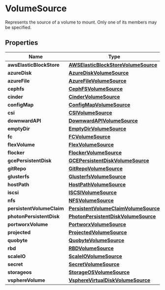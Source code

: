 

# VolumeSource

Represents the source of a volume to mount. Only one of its members may be specified.
## Properties

Name | Type | Description | Notes
------------ | ------------- | ------------- | -------------
**awsElasticBlockStore** | [**AWSElasticBlockStoreVolumeSource**](AWSElasticBlockStoreVolumeSource.md) |  |  [optional]
**azureDisk** | [**AzureDiskVolumeSource**](AzureDiskVolumeSource.md) |  |  [optional]
**azureFile** | [**AzureFileVolumeSource**](AzureFileVolumeSource.md) |  |  [optional]
**cephfs** | [**CephFSVolumeSource**](CephFSVolumeSource.md) |  |  [optional]
**cinder** | [**CinderVolumeSource**](CinderVolumeSource.md) |  |  [optional]
**configMap** | [**ConfigMapVolumeSource**](ConfigMapVolumeSource.md) |  |  [optional]
**csi** | [**CSIVolumeSource**](CSIVolumeSource.md) |  |  [optional]
**downwardAPI** | [**DownwardAPIVolumeSource**](DownwardAPIVolumeSource.md) |  |  [optional]
**emptyDir** | [**EmptyDirVolumeSource**](EmptyDirVolumeSource.md) |  |  [optional]
**fc** | [**FCVolumeSource**](FCVolumeSource.md) |  |  [optional]
**flexVolume** | [**FlexVolumeSource**](FlexVolumeSource.md) |  |  [optional]
**flocker** | [**FlockerVolumeSource**](FlockerVolumeSource.md) |  |  [optional]
**gcePersistentDisk** | [**GCEPersistentDiskVolumeSource**](GCEPersistentDiskVolumeSource.md) |  |  [optional]
**gitRepo** | [**GitRepoVolumeSource**](GitRepoVolumeSource.md) |  |  [optional]
**glusterfs** | [**GlusterfsVolumeSource**](GlusterfsVolumeSource.md) |  |  [optional]
**hostPath** | [**HostPathVolumeSource**](HostPathVolumeSource.md) |  |  [optional]
**iscsi** | [**ISCSIVolumeSource**](ISCSIVolumeSource.md) |  |  [optional]
**nfs** | [**NFSVolumeSource**](NFSVolumeSource.md) |  |  [optional]
**persistentVolumeClaim** | [**PersistentVolumeClaimVolumeSource**](PersistentVolumeClaimVolumeSource.md) |  |  [optional]
**photonPersistentDisk** | [**PhotonPersistentDiskVolumeSource**](PhotonPersistentDiskVolumeSource.md) |  |  [optional]
**portworxVolume** | [**PortworxVolumeSource**](PortworxVolumeSource.md) |  |  [optional]
**projected** | [**ProjectedVolumeSource**](ProjectedVolumeSource.md) |  |  [optional]
**quobyte** | [**QuobyteVolumeSource**](QuobyteVolumeSource.md) |  |  [optional]
**rbd** | [**RBDVolumeSource**](RBDVolumeSource.md) |  |  [optional]
**scaleIO** | [**ScaleIOVolumeSource**](ScaleIOVolumeSource.md) |  |  [optional]
**secret** | [**SecretVolumeSource**](SecretVolumeSource.md) |  |  [optional]
**storageos** | [**StorageOSVolumeSource**](StorageOSVolumeSource.md) |  |  [optional]
**vsphereVolume** | [**VsphereVirtualDiskVolumeSource**](VsphereVirtualDiskVolumeSource.md) |  |  [optional]



